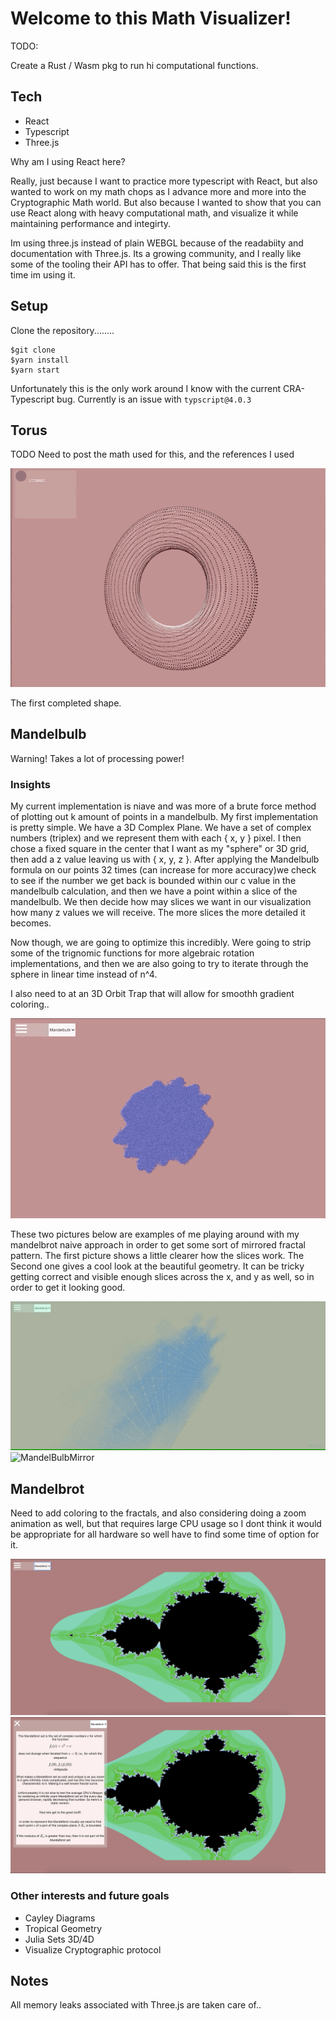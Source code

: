# Welcome to this Math Visualizer!

TODO:

Create a Rust / Wasm pkg to run hi computational functions.

## Tech

- React
- Typescript
- Three.js

Why am I using React here? 

Really, just because I want to practice more typescript with React, but also wanted to work on my math chops as I advance more and more into the Cryptographic Math world. But also because I wanted to show that you can use React along with heavy computational math, and visualize it while maintaining performance and integirty.

Im using three.js instead of plain WEBGL because of the readabiity and documentation with Three.js. Its a growing community, and I really like some of the tooling their API has to offer. That being said this is the first time im using it. 

## Setup

Clone the repository........

    $git clone
    $yarn install
    $yarn start

Unfortunately this is the only work around I know with the current CRA- Typescript bug. Currently is an issue with `typscript@4.0.3`

## Torus

TODO Need to post the math used for this, and the references I used

![Torus](./public/Torus.gif)

The first completed shape. 

## Mandelbulb

Warning! Takes a lot of processing power!

### Insights

My current implementation is niave and was more of a brute force method of plotting out k amount of points in a mandelbulb. My first implementation is pretty simple. We have a 3D Complex Plane. We have a set of complex numbers (triplex) and we represent them with each { x, y } pixel. I then chose a fixed square in the center that I want as my "sphere" or 3D grid, then add a  z value leaving us with { x, y, z }. After applying the Mandelbulb formula on our points 32 times (can increase for more accuracy)we check to see if the number we get back is bounded within our c value in the mandelbulb calculation, and then we have a point within a slice of the mandelbulb. We then decide how may slices we want in our visualization how many z values we will receive. The more slices the more detailed it becomes. 

Now though, we are going to optimize this incredibly. Were going to strip some of the trignomic functions for more algebraic rotation implementations, and then we are also going to try to iterate through the sphere in linear time instead of n^4.

I also need to at an 3D Orbit Trap that will allow for smoothh gradient coloring.. 

![MandelBulb](./public/MandelBulb.gif)

These two pictures below are examples of me playing around with my mandelbrot naive approach in order to get some sort of mirrored fractal pattern. The first picture shows a little clearer how the slices work. The Second one gives a cool look at the beautiful geometry. It can be tricky getting correct and visible enough slices across the x, and y as well, so in order to get it looking good. 

![MandelBulbDisks](./public/MandelBulbDisks.gif)
![MandelBulbMirror](./public/MandelBulbMirror.gif)

## Mandelbrot

Need to add coloring to the fractals, and also considering doing a zoom animation as well, but that requires large CPU usage so I dont think it would be appropriate for all hardware so well have to find some time of option for it. 

![MandelBrot](./public/Mandelbrot.png)
![MandelBrotColor](./public/MandelbrotColor.png)

### Other interests and future goals

- Cayley Diagrams
- Tropical Geometry
- Julia Sets 3D/4D
- Visualize Cryptographic protocol

## Notes

All memory leaks associated with Three.js are taken care of.. 
